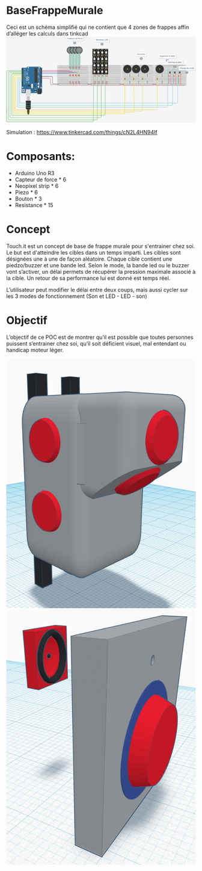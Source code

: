 # BaseFrappeMurale

Ceci est un schéma simplifié qui ne contient que 4 zones de frappes affin d’alléger les calculs dans tinkcad
![](Mighty_Amur.png)

Simulation : https://www.tinkercad.com/things/cN2L4HN94If

# Composants:

- Arduino Uno R3
- Capteur de force * 6
- Neopixel strip * 6
- Piezo * 6
- Bouton * 3
- Resistance * 15

# Concept

Touch.it est un concept de base de frappe murale pour s'entrainer chez soi. Le but est d'atteindre les cibles dans un temps imparti. Les cibles sont désignées une à une de façon aléatoire. Chaque cible contient une piedzo/buzzer et une bande led. Selon le mode, la bande led ou le buzzer vont s’activer, un délai permets de récupérer la pression maximale associé à la cible. Un retour de sa performance lui est donné est temps réel.

L’utilisateur peut modifier le délai entre deux coups, mais aussi cycler sur les 3 modes de fonctionnement  (Son et LED - LED - son) 

# Objectif

L’objectif de ce POC est de montrer qu’il est possible que toutes personnes puissent s’entrainer chez soi, qu’il soit déficient visuel, mal entendant ou handicap moteur léger.

![](concept_0.png)
![](concept_1.png)
